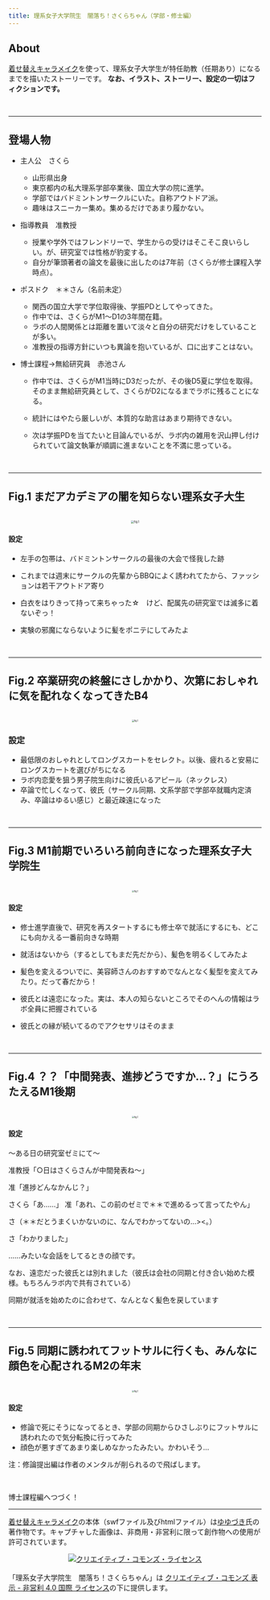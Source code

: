 ```yaml
---
title: 理系女子大学院生　闇落ち！さくらちゃん（学部・修士編）
---
```


## About

[着せ替えキャラメイク](https://www.pixiv.net/artworks/72376084)を使って、理系女子大学生が特任助教（任期あり）になるまでを描いたストーリーです。
**なお、イラスト、ストーリー、設定の一切はフィクションです。**

<br>

---

## 登場人物

- 主人公　さくら
  - 山形県出身
  - 東京都内の私大理系学部卒業後、国立大学の院に進学。
  - 学部ではバドミントンサークルにいた。自称アウトドア派。
  - 趣味はスニーカー集め。集めるだけであまり履かない。
- 指導教員　准教授
  - 授業や学外ではフレンドリーで、学生からの受けはそこそこ良いらしい。が、研究室では性格が豹変する。
  - 自分が筆頭著者の論文を最後に出したのは7年前（さくらが修士課程入学時点）。　

- ポスドク　＊＊さん（名前未定）
  - 関西の国立大学で学位取得後、学振PDとしてやってきた。
  - 作中では、さくらがM1〜D1の3年間在籍。
  - ラボの人間関係とは距離を置いて淡々と自分の研究だけをしていることが多い。
  - 准教授の指導方針にいつも異論を抱いているが、口に出すことはない。

- 博士課程→無給研究員　赤池さん
  - 作中では、さくらがM1当時にD3だったが、その後D5夏に学位を取得。そのまま無給研究員として、さくらがD2になるまでラボに残ることになる。
  
  - 統計にはやたら厳しいが、本質的な助言はあまり期待できない。
  
  - 次は学振PDを当てたいと目論んでいるが、ラボ内の雑用を沢山押し付けられていて論文執筆が順調に進まないことを不満に思っている。
  
    <br>

---

## Fig.1 まだアカデミアの闇を知らない理系女子大生

<br>

<div align="center"><img src="https://s3-ap-northeast-1.amazonaws.com/felesitas.cloud.storage/media_attachments/files/002/482/511/original/72209da5453ed9ca.png" alt="fig.1" title="fig.1" style="zoom:40%;" /></div>

#### 設定

- 左手の包帯は、バドミントンサークルの最後の大会で怪我した跡

- これまでは週末にサークルの先輩からBBQによく誘われてたから、ファッションは若干アウトドア寄り

- 白衣をはりきって持って来ちゃった☆　けど、配属先の研究室では滅多に着ないぞっ！

- 実験の邪魔にならないように髪をポニテにしてみたよ

  <br>

---

## Fig.2 卒業研究の終盤にさしかかり、次第におしゃれに気を配れなくなってきたB4

<br>

<div align="center"><img src="https://s3-ap-northeast-1.amazonaws.com/felesitas.cloud.storage/media_attachments/files/002/482/744/original/1276f568bdf5f861.png" alt="fig.1" title="fig.1" style="zoom:30%;" /></div>


### 設定

- 最低限のおしゃれとしてロングスカートをセレクト。以後、疲れると安易にロングスカートを選びがちになる
- ラボ内恋愛を狙う男子院生向けに彼氏いるアピール（ネックレス）
- 卒論で忙しくなって、彼氏（サークル同期、文系学部で学部卒就職内定済み、卒論はゆるい感じ）と最近疎遠になった

<br>

---

## Fig.3 M1前期でいろいろ前向きになった理系女子大学院生

<br>

<div align="center"><img src="https://s3-ap-northeast-1.amazonaws.com/felesitas.cloud.storage/media_attachments/files/002/493/505/original/98b2ae4be4ab868d.png" alt="fig.1" title="fig.1" style="zoom:30%;" /></div>

#### 設定

- 修士進学直後で、研究を再スタートするにも修士卒で就活にするにも、どこにも向かえる一番前向きな時期

- 就活はないから（するとしてもまだ先だから）、髪色を明るくしてみたよ

- 髪色を変えるついでに、美容師さんのおすすめでなんとなく髪型を変えてみたり。だって春だから！

- 彼氏とは遠恋になった。実は、本人の知らないところでそのへんの情報はラボ全員に把握されている

- 彼氏との縁が続いてるのでアクセサリはそのまま

  <br>

---

## Fig.4 ？？「中間発表、進捗どうですか…？」にうろたえるM1後期

<br>

<div align="center"><img src="https://s3-ap-northeast-1.amazonaws.com/felesitas.cloud.storage/media_attachments/files/002/493/575/original/202455ccbb152ca3.png" alt="fig.1" title="fig.1" style="zoom:30%;" /></div>

#### 設定

〜ある日の研究室ゼミにて〜

准教授「○日はさくらさんが中間発表ね〜」

准「進捗どんなかんじ？」

さくら「あ……」
准「あれ、この前のゼミで＊＊で進めるって言ってたやん」

さ（＊＊だとうまくいかないのに、なんでわかってないの…><。）

さ「わかりました」

……みたいな会話をしてるときの顔です。

なお、遠恋だった彼氏とは別れました（彼氏は会社の同期と付き合い始めた模様。もちろんラボ内で共有されている）

同期が就活を始めたのに合わせて、なんとなく髪色を戻しています

<br>

---

## Fig.5 同期に誘われてフットサルに行くも、みんなに顔色を心配されるM2の年末

<br>

<div align="center"><img src="https://s3-ap-northeast-1.amazonaws.com/felesitas.cloud.storage/media_attachments/files/002/493/617/original/a34f113bbf837996.png" alt="fig.1" title="fig.1" style="zoom:30%;" /></div>

#### 設定

- 修論で死にそうになってるとき、学部の同期からひさしぶりにフットサルに誘われたので気分転換に行ってみた
- 顔色が悪すぎてあまり楽しめなかったみたい。かわいそう…

注：修論提出編は作者のメンタルが削られるので飛ばします。

<br>

博士課程編へつづく！

---

[着せ替えキャラメイク](https://www.pixiv.net/artworks/72376084)の本体（swfファイル及びhtmlファイル）は[ゆゆづき](https://www.pixiv.net/users/34513911)氏の著作物です。キャプチャした画像は、非商用・非営利に限って創作物への使用が許可されています。

<div align="center"><a rel="license" href="http://creativecommons.org/licenses/by-nc/4.0/"><img alt="クリエイティブ・コモンズ・ライセンス" style="border-width:0" src="https://i.creativecommons.org/l/by-nc/4.0/88x31.png" /></a></div><br />「理系女子大学院生　闇落ち！さくらちゃん」は <a rel="license" href="http://creativecommons.org/licenses/by-nc/4.0/">クリエイティブ・コモンズ 表示 - 非営利 4.0 国際 ライセンス</a>の下に提供します。

